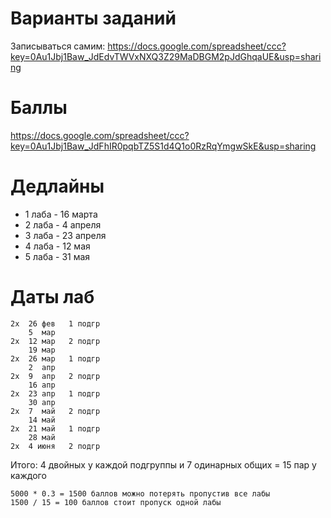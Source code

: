 Варианты заданий
================

Записываться самим:
https://docs.google.com/spreadsheet/ccc?key=0Au1Jbj1Baw_JdEdvTWVxNXQ3Z29MaDBGM2pJdGhqaUE&usp=sharing

Баллы
=====

https://docs.google.com/spreadsheet/ccc?key=0Au1Jbj1Baw_JdFhIR0pqbTZ5S1d4Q1o0RzRqYmgwSkE&usp=sharing

Дедлайны
========

* 1 лаба - 16 марта
* 2 лаба - 4 апреля
* 3 лаба - 23 апреля
* 4 лаба - 12 мая
* 5 лаба - 31 мая

Даты лаб
========

    2x  26 фев   1 подгр
        5  мар
    2x  12 мар   2 подгр
        19 мар
    2x  26 мар   1 подгр
        2  апр
    2x  9  апр   2 подгр
        16 апр
    2x  23 апр   1 подгр
        30 апр
    2x  7  май   2 подгр
        14 май
    2x  21 май   1 подгр
        28 май
    2x  4 июня   2 подгр

Итого: 4 двойных у каждой подгруппы и 7 одинарных общих = 15 пар у каждого

    5000 * 0.3 = 1500 баллов можно потерять пропустив все лабы
    1500 / 15 = 100 баллов стоит пропуск одной лабы

